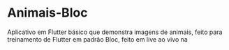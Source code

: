 # Animais-Bloc
Aplicativo em Flutter básico que demonstra imagens de animais, feito para treinamento de Flutter em padrão Bloc, feito em live ao vivo na
